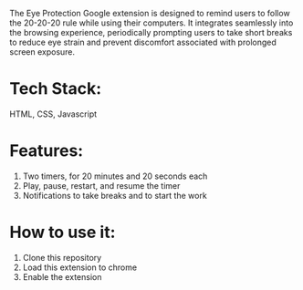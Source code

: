 The Eye Protection Google extension is designed to remind users to follow the 20-20-20 rule while using their computers. It integrates seamlessly into the browsing experience, periodically prompting users to take short breaks to reduce eye strain and prevent discomfort associated with prolonged screen exposure.

# Tech Stack:
HTML, CSS, Javascript

# Features:
1. Two timers, for 20 minutes and 20 seconds each
2. Play, pause, restart, and resume the timer
3. Notifications to take breaks and to start the work

# How to use it:
1. Clone this repository
2. Load this extension to chrome
3. Enable the extension
